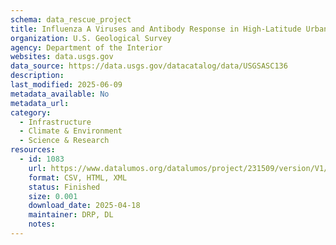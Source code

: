 ```yaml
---
schema: data_rescue_project 
title: Influenza A Viruses and Antibody Response in High-Latitude Urban Wintering Mallards (Anas platyrhynchos), Alaska, 2012-2015
organization: U.S. Geological Survey
agency: Department of the Interior
websites: data.usgs.gov
data_source: https://data.usgs.gov/datacatalog/data/USGSASC136
description: 
last_modified: 2025-06-09
metadata_available: No
metadata_url: 
category:
  - Infrastructure 
  - Climate & Environment 
  - Science & Research 
resources:
  - id: 1083
    url: https://www.datalumos.org/datalumos/project/231509/version/V1/view
    format: CSV, HTML, XML
    status: Finished
    size: 0.001
    download_date: 2025-04-18
    maintainer: DRP, DL
    notes: 
---
```

